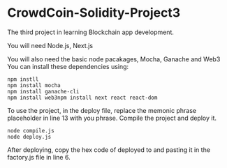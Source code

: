 # CrowdCoin-Solidity-Project3
The third project in learning Blockchain app development.

You will need Node.js, Next.js


You will also need the basic node pacakages, Mocha, Ganache and Web3
You can install these dependencies using:

```
npm instll
npm install mocha
npm install ganache-cli
npm install web3npm install next react react-dom
```
To use the project, in the deploy file, replace the memonic phrase placeholder in line 13 with you phrase.
Compile the project and deploy it. 

```
node compile.js
node deploy.js
```

After deploying, copy the hex code of deployed to and pasting it in the factory.js file in line 6.
